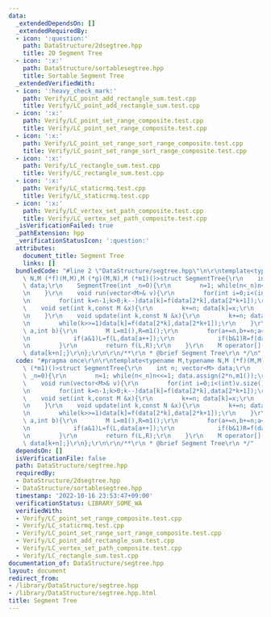 ```yaml
---
data:
  _extendedDependsOn: []
  _extendedRequiredBy:
  - icon: ':question:'
    path: DataStructure/2dsegtree.hpp
    title: 2D Segment Tree
  - icon: ':x:'
    path: DataStructure/sortablesegtree.hpp
    title: Sortable Segment Tree
  _extendedVerifiedWith:
  - icon: ':heavy_check_mark:'
    path: Verify/LC_point_add_rectangle_sum.test.cpp
    title: Verify/LC_point_add_rectangle_sum.test.cpp
  - icon: ':x:'
    path: Verify/LC_point_set_range_composite.test.cpp
    title: Verify/LC_point_set_range_composite.test.cpp
  - icon: ':x:'
    path: Verify/LC_point_set_range_sort_range_composite.test.cpp
    title: Verify/LC_point_set_range_sort_range_composite.test.cpp
  - icon: ':x:'
    path: Verify/LC_rectangle_sum.test.cpp
    title: Verify/LC_rectangle_sum.test.cpp
  - icon: ':x:'
    path: Verify/LC_staticrmq.test.cpp
    title: Verify/LC_staticrmq.test.cpp
  - icon: ':x:'
    path: Verify/LC_vertex_set_path_composite.test.cpp
    title: Verify/LC_vertex_set_path_composite.test.cpp
  _isVerificationFailed: true
  _pathExtension: hpp
  _verificationStatusIcon: ':question:'
  attributes:
    document_title: Segment Tree
    links: []
  bundledCode: "#line 2 \"DataStructure/segtree.hpp\"\n\r\ntemplate<typename M,typename\
    \ N,M (*f)(M,M),M (*g)(M,N),M (*m1)()>struct SegmentTree{\r\n    int n; vector<M>\
    \ data;\r\n    SegmentTree(int _n=0){\r\n        n=1; while(n<_n)n<<=1; data.assign(2*n,m1());\r\
    \n    }\r\n    void run(vector<M>& v){\r\n        for(int i=0;i<(int)v.size();i++)data[i+n]=v[i];\r\
    \n        for(int k=n-1;k>0;k--)data[k]=f(data[2*k],data[2*k+1]);\r\n    }\r\n\
    \    void set(int k,const M &x){\r\n        k+=n; data[k]=x;\r\n        while(k>>=1)data[k]=f(data[2*k],data[2*k+1]);\r\
    \n    }\r\n    void update(int k,const N &x){\r\n        k+=n; data[k]=g(data[k],x);\r\
    \n        while(k>>=1)data[k]=f(data[2*k],data[2*k+1]);\r\n    }\r\n    M query(int\
    \ a,int b){\r\n        M L=m1(),R=m1();\r\n        for(a+=n,b+=n;a<b;a>>=1,b>>=1){\r\
    \n            if(a&1)L=f(L,data[a++]);\r\n            if(b&1)R=f(data[--b],R);\r\
    \n        }\r\n        return f(L,R);\r\n    }\r\n    M operator[](const int &k)const{return\
    \ data[k+n];}\r\n};\r\n\r\n/**\r\n * @brief Segment Tree\r\n */\n"
  code: "#pragma once\r\n\r\ntemplate<typename M,typename N,M (*f)(M,M),M (*g)(M,N),M\
    \ (*m1)()>struct SegmentTree{\r\n    int n; vector<M> data;\r\n    SegmentTree(int\
    \ _n=0){\r\n        n=1; while(n<_n)n<<=1; data.assign(2*n,m1());\r\n    }\r\n\
    \    void run(vector<M>& v){\r\n        for(int i=0;i<(int)v.size();i++)data[i+n]=v[i];\r\
    \n        for(int k=n-1;k>0;k--)data[k]=f(data[2*k],data[2*k+1]);\r\n    }\r\n\
    \    void set(int k,const M &x){\r\n        k+=n; data[k]=x;\r\n        while(k>>=1)data[k]=f(data[2*k],data[2*k+1]);\r\
    \n    }\r\n    void update(int k,const N &x){\r\n        k+=n; data[k]=g(data[k],x);\r\
    \n        while(k>>=1)data[k]=f(data[2*k],data[2*k+1]);\r\n    }\r\n    M query(int\
    \ a,int b){\r\n        M L=m1(),R=m1();\r\n        for(a+=n,b+=n;a<b;a>>=1,b>>=1){\r\
    \n            if(a&1)L=f(L,data[a++]);\r\n            if(b&1)R=f(data[--b],R);\r\
    \n        }\r\n        return f(L,R);\r\n    }\r\n    M operator[](const int &k)const{return\
    \ data[k+n];}\r\n};\r\n\r\n/**\r\n * @brief Segment Tree\r\n */"
  dependsOn: []
  isVerificationFile: false
  path: DataStructure/segtree.hpp
  requiredBy:
  - DataStructure/2dsegtree.hpp
  - DataStructure/sortablesegtree.hpp
  timestamp: '2022-10-16 23:53:47+09:00'
  verificationStatus: LIBRARY_SOME_WA
  verifiedWith:
  - Verify/LC_point_set_range_composite.test.cpp
  - Verify/LC_staticrmq.test.cpp
  - Verify/LC_point_set_range_sort_range_composite.test.cpp
  - Verify/LC_point_add_rectangle_sum.test.cpp
  - Verify/LC_vertex_set_path_composite.test.cpp
  - Verify/LC_rectangle_sum.test.cpp
documentation_of: DataStructure/segtree.hpp
layout: document
redirect_from:
- /library/DataStructure/segtree.hpp
- /library/DataStructure/segtree.hpp.html
title: Segment Tree
---
```

